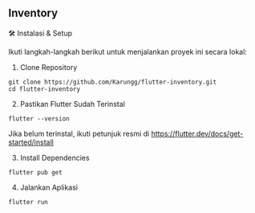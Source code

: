 
## Inventory

🛠️ Instalasi & Setup

Ikuti langkah-langkah berikut untuk menjalankan proyek ini secara lokal:

1. Clone Repository
```
git clone https://github.com/Karungg/flutter-inventory.git
cd flutter-inventory
```

2. Pastikan Flutter Sudah Terinstal
```
flutter --version
```

Jika belum terinstal, ikuti petunjuk resmi di https://flutter.dev/docs/get-started/install

3. Install Dependencies
```
flutter pub get
```

4. Jalankan Aplikasi
```
flutter run
```
